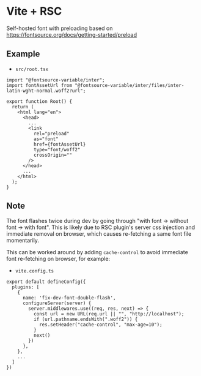 # Vite + RSC

Self-hosted font with preloading based on https://fontsource.org/docs/getting-started/preload

## Example

- `src/root.tsx`

```tsx
import "@fontsource-variable/inter";
import fontAssetUrl from "@fontsource-variable/inter/files/inter-latin-wght-normal.woff2?url";

export function Root() {
  return (
    <html lang="en">
      <head>
        ...
        <link
          rel="preload"
          as="font"
          href={fontAssetUrl}
          type="font/woff2"
          crossOrigin=""
        />
      </head>
      ...
    </html>
  );
}
```

## Note

The font flashes twice during dev by going through "with font -> without font -> with font".
This is likely due to RSC plugin's server css injection and immediate removal on browser, which causes re-fetching a same font file momentarily.

This can be worked around by adding `cache-control` to avoid immediate font re-fetching on browser, for example:

- `vite.config.ts`

```tsx
export default defineConfig({
  plugins: [
    {
      name: 'fix-dev-font-double-flash',
      configureServer(server) {
        server.middlewares.use((req, res, next) => {
          const url = new URL(req.url || "", "http://localhost");
          if (url.pathname.endsWith(".woff2")) {
            res.setHeader("cache-control", "max-age=10");
          }
          next()
        })
      },
    },
    ...
  ]
})
```
